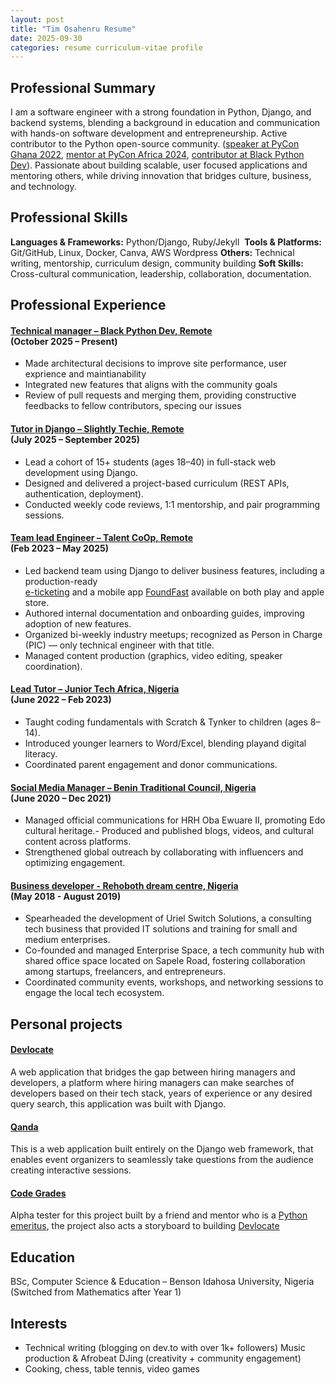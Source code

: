 ```yaml
---
layout: post
title: "Tim Osahenru Resume" 
date: 2025-09-30
categories: resume curriculum-vitae profile
---
```

## Professional Summary
I am a software engineer with a strong foundation in Python, Django, and backend systems, blending a background in education and communication with hands-on software development and entrepreneurship. Active contributor to the Python open-source community. (<a href="https://gh.pycon.org/speakers/tim">speaker at PyCon Ghana 2022</a>, <a href="https://talentcoop.io/talent-co-op-at-pycon-africa/">mentor at PyCon Africa 2024</a>, <a href="https://github.com/BlackPythonDevs/blackpythondevs.github.io/graphs/contributors"> contributor at Black Python Dev</a>). Passionate about building scalable, user focused applications and mentoring others, while driving innovation that bridges culture, business, and technology.

## Professional Skills
**Languages & Frameworks:** Python/Django, Ruby/Jekyll  ​
**Tools & Platforms:** Git/GitHub, Linux, Docker, Canva, AWS
Wordpress​ **Others:** Technical writing, mentorship, curriculum design,
community building​ **Soft Skills:** Cross-cultural communication, leadership,
collaboration, documentation.

## Professional Experience
#### <a href="">​Technical manager – Black Python Dev, Remote​</a> <br>(October 2025 – Present)
- Made architectural decisions to improve site performance, user exprience and maintianability
- Integrated new features that aligns with the community goals
- Review of pull requests and merging them, providing constructive feedbacks to fellow contributors, specing our issues

#### <a href="">​Tutor in Django – Slightly Techie, Remote​</a> <br>(July 2025 – September 2025)
- Lead a cohort of 15+ students (ages 18–40) in full-stack web
development using Django.
- Designed and delivered a project-based
curriculum (REST
APIs, authentication, deployment).
- Conducted weekly code reviews, 1:1 mentorship, and pair
programming sessions.

#### <a href="">​Team lead Engineer – Talent CoOp, Remote​</a> <br>(Feb 2023 – May 2025)
- Led backend team using Django to deliver business
features, including a production-ready <a href="https://www.e-tkets.com/"> <br>e-ticketing</a> and a mobile app <a href ="https://foundfast.io/">FoundFast</a> available on both play and apple store.
- Authored internal documentation and onboarding guides,
improving adoption of new features.
- Organized bi-weekly industry meetups; recognized as
Person in Charge (PIC) — only technical engineer with that
title.
- Managed content production (graphics, video editing,
speaker coordination).

#### <a href="https://www.linkedin.com/company/junior-tech-africa/posts/?feedView=all">​Lead Tutor – Junior Tech Africa, Nigeria​</a> <br>(June 2022 – Feb 2023)
- Taught coding fundamentals with Scratch & Tynker to
children (ages 8–14).
- Introduced younger learners to Word/Excel, blending playand digital literacy.
- Coordinated parent engagement and donor
communications.

#### <a href="">Social Media Manager – Benin Traditional Council, Nigeria​</a> <br>(June 2020 – Dec 2021)
- Managed official communications for HRH Oba Ewuare II,
promoting Edo cultural heritage.- Produced and published blogs,
videos, and cultural content
across platforms.
- Strengthened global outreach by collaborating with
influencers and optimizing engagement.

#### <a href="">Business developer - Rehoboth dream centre, Nigeria</a> <br>(May 2018 - August 2019)
-  Spearheaded the development of Uriel Switch Solutions, a consulting
tech business that provided IT solutions and training for small and
medium enterprises.
-  Co-founded and managed Enterprise Space, a tech community hub
with shared office space located on Sapele Road, fostering collaboration
among startups, freelancers, and entrepreneurs.
- Coordinated community events, workshops, and networking sessions to
engage the local tech ecosystem.

## Personal projects
#### <a href="https://github.com/TimOsahenru/dev-locate">Devlocate</a>
A web application that bridges the gap between hiring managers and
developers, a platform where hiring managers can make searches of
developers based on their tech stack, years of experience or any desired
query search, this application was built with Django.

#### <a href="https://github.com/TimOsahenru/qanda">Qanda</a><br>
This is a web application built entirely on the Django web
framework, that enables event organizers to seamlessly take
questions from the audience creating interactive sessions.

#### <a href="https://www.codegrades.com/user/tim/python2023/grade6/">Code Grades</a>
Alpha tester for this project built by a friend and mentor who is a <a href="https://ntoll.org/">Python emeritus</a>, the project also acts a storyboard to building <a href="https://github.com/TimOsahenru/dev-locate"> Devlocate</a>
## Education
BSc, Computer Science & Education – Benson Idahosa
University, Nigeria (Switched from Mathematics after Year 1)

## Interests
- Technical writing (blogging on dev.to with over 1k+
followers) Music production & Afrobeat DJing (creativity +
community engagement)
- Cooking, ​chess, table tennis, video games